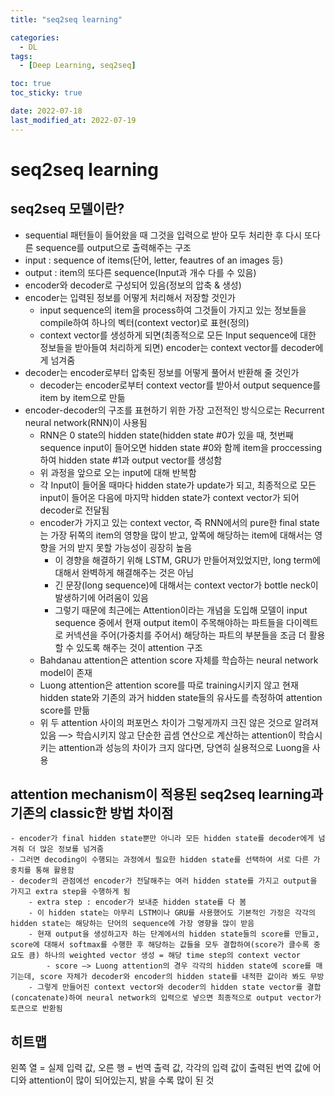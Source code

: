 ```yaml
---
title: "seq2seq learning"

categories:
  - DL
tags:
  - [Deep Learning, seq2seq]

toc: true
toc_sticky: true

date: 2022-07-18
last_modified_at: 2022-07-19
---
```


# seq2seq learning

## seq2seq 모델이란?
- sequential 패턴들이 들어왔을 때 그것을 입력으로 받아 모두 처리한 후 다시 또다른 sequence를 output으로 출력해주는 구조
- input : sequence of items(단어, letter, feautres of an images 등)
- output : item의 또다른 sequence(Input과 개수 다를 수 있음)
- encoder와 decoder로 구성되어 있음(정보의 압축 & 생성)
- encoder는 입력된 정보를 어떻게 처리해서 저장할 것인가
    - input sequence의 item을 process하여 그것들이 가지고 있는 정보들을 compile하여 하나의 벡터(context vector)로 표현(정의)
    - context vector를 생성하게 되면(최종적으로 모든 Input sequence에 대한 정보들을 받아들여 처리하게 되면) encoder는 context vector를 decoder에게 넘겨줌
- decoder는 encoder로부터 압축된 정보를 어떻게 풀어서 반환해 줄 것인가
    - decoder는 encoder로부터 context vector를 받아서 output sequence를 item by item으로 만듦
- encoder-decoder의 구조를 표현하기 위한 가장 고전적인 방식으로는 Recurrent neural network(RNN)이 사용됨
    - RNN은 0 state의 hidden state(hidden state #0가 있을 때, 첫번째 sequence input이 들어오면 hidden state #0와 함께 item을 proccessing하여 hidden state #1과 output vector를 생성함
    - 위 과정을 앞으로 오는 input에 대해 반복함
    - 각 Input이 들어올 때마다 hidden state가 update가 되고, 최종적으로 모든 input이 들어온 다음에 마지막 hidden state가 context vector가 되어 decoder로 전달됨
    - encoder가 가지고 있는 context vector, 즉 RNN에서의 pure한 final state는 가장 뒤쪽의 item의 영향을 많이 받고, 앞쪽에 해당하는 item에 대해서는 영향을 거의 받지 못할 가능성이 굉장히 높음
        - 이 경향을 해결하기 위해 LSTM, GRU가 만들어져있었지만, long term에 대해서 완벽하게 해결해주는 것은 아님
        - 긴 문장(long sequence)에 대해서는 context vector가 bottle neck이 발생하기에 어려움이 있음
        - 그렇기 때문에 최근에는 Attention이라는 개념을 도입해 모델이 input sequence 중에서 현재 output item이 주목해야하는 파트들을 다이렉트로 커넥션을 주어(가중치를 주어서) 해당하는 파트의 부분들을 조금 더 활용할 수 있도록 해주는 것이 attention 구조
    - Bahdanau attention은 attention score 자체를 학습하는 neural network model이 존재
    - Luong attention은 attention score를 따로 training시키지 않고 현재 hidden state와 기존의 과거 hidden state들의 유사도를 측정하여 attention score를 만듦
    - 위 두 attention 사이의 퍼포먼스 차이가 그렇게까지 크진 않은 것으로 알려져 있음 —> 학습시키지 않고 단순한 곱셈 연산으로 계산하는 attention이 학습시키는 attention과 성능의 차이가 크지 않다면, 당연히 실용적으로 Luong을 사용

## attention mechanism이 적용된 seq2seq learning과 기존의 classic한 방법 차이점
    - encoder가 final hidden state뿐만 아니라 모든 hidden state를 decoder에게 넘겨줘 더 많은 정보를 넘겨줌
    - 그러면 decoding이 수행되는 과정에서 필요한 hidden state를 선택하여 서로 다른 가중치를 통해 활용함
    - decoder의 관점에선 encoder가 전달해주는 여러 hidden state를 가지고 output을 가지고 extra step을 수행하게 됨
        - extra step : encoder가 보내준 hidden state를 다 봄
        - 이 hidden state는 아무리 LSTM이나 GRU를 사용했어도 기본적인 가정은 각각의 hidden state는 해당하는 단어의 sequence에 가장 영향을 많이 받음
        - 현재 output을 생성하고자 하는 단계에서의 hidden state들의 score를 만들고, score에 대해서 softmax를 수행한 후 해당하는 값들을 모두 결합하여(score가 클수록 중요도 큼) 하나의 weighted vector 생성 = 해당 time step의 context vector
            - score —> Luong attention의 경우 각각의 hidden state에 score를 매기는데, score 자체가 decoder와 encoder의 hidden state를 내적한 값이라 봐도 무방
        - 그렇게 만들어진 context vector와 decoder의 hidden state vector를 결합(concatenate)하여 neural network의 입력으로 넣으면 최종적으로 output vector가 토큰으로 반환됨

## 히트맵
왼쪽 열 = 실제 입력 값, 오른 행 = 번역 출력 값, 각각의 입력 값이 출력된 번역 값에 어디와 attention이 많이 되어있는지, 밝을 수록 많이 된 것